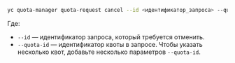 ```bash
yc quota-manager quota-request cancel --id <идентификатор_запроса> --quota-id=<идентификатор_квоты>
```
Где:

* `--id` — идентификатор запроса, который требуется отменить.
* `--quota-id` — идентификатор квоты в запросе. Чтобы указать несколько квот, добавьте несколько параметров `--quota-id`.